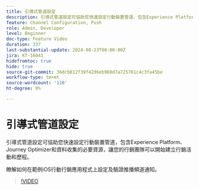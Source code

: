 ```yaml
---
title: 引導式管道設定
description: 引導式管道設定可協助您快速設定行動裝置管道，包含Experience Platform、Journey Optimizer和資料收集的必要資源，讓您的行銷團隊可以開始建立行銷活動和歷程。 瞭解如何在範例iOS行動行銷應用程式上設定及驗證推播頻道通知。
feature: Channel Configuration, Push
role: Admin, Developer
level: Beginner
doc-type: Feature Video
duration: 337
last-substantial-update: 2024-08-23T00:00:00Z
jira: KT-16041
hidefromtoc: true
hide: true
source-git-commit: 36dcb812f39f42d6eb960d7a725761c4c3fa45be
workflow-type: tm+mt
source-wordcount: '110'
ht-degree: 0%

---
```



# 引導式管道設定

引導式管道設定可協助您快速設定行動裝置管道，包含Experience Platform、Journey Optimizer和資料收集的必要資源，讓您的行銷團隊可以開始建立行銷活動和歷程。

瞭解如何在範例iOS行動行銷應用程式上設定及驗證推播頻道通知。

>[!VIDEO](https://video.tv.adobe.com/v/3433053/?learn=on)
